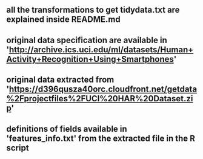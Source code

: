 ## all the transformations to get tidydata.txt are explained inside README.md
## original data specification are available in 'http://archive.ics.uci.edu/ml/datasets/Human+Activity+Recognition+Using+Smartphones' 
## original data extracted from 'https://d396qusza40orc.cloudfront.net/getdata%2Fprojectfiles%2FUCI%20HAR%20Dataset.zip'
## definitions of fields available in 'features_info.txt' from the extracted file in the R script 
